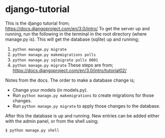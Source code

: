 # django-tutorial
This is the django tutorial from; https://docs.djangoproject.com/en/3.0/intro/
To get the server up and running, run the following in the terminal in the root directory (where manage.py is). This will get the database (sqlite) up and running;
1. ```python manage.py migrate```
2. ```python manage.py makemigrations polls```
3. ```python manage.py sqlmigrate polls 0001```
4. ```python manage.py migrate```
These steps are from; https://docs.djangoproject.com/en/3.0/intro/tutorial02/  


Notes from the docs. The order to make a database change is;
* Change your models (in models.py).
* Run ```python manage.py makemigrations``` to create migrations for those changes.
* Run ```python manage.py migrate``` to apply those changes to the database.

After this the database is up and running. New entries can be added either with the admin panel, or from the shell using;
```
$ python manage.py shell
```
